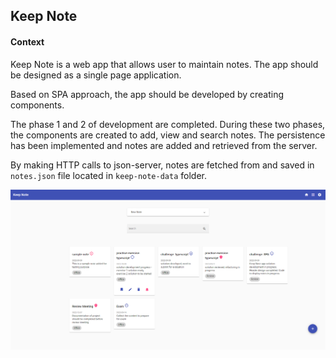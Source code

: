 ## Keep Note

#### Context

Keep Note is a web app that allows user to maintain notes.  The app should be designed as a single page application.​

Based on SPA approach, the app should be developed by creating components.​

The phase 1 and 2 of development are completed. During these two phases, the components are created to add, view and search notes. The persistence has been implemented and notes are added and retrieved from the server.

By making HTTP calls to json-server, notes are fetched from and saved in `notes.json` file located in `keep-note-data` folder.​

![](./keep.PNG)


